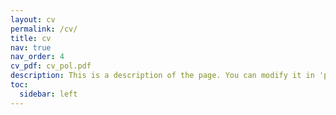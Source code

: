 ```yaml
---
layout: cv
permalink: /cv/
title: cv
nav: true
nav_order: 4
cv_pdf: cv_pol.pdf
description: This is a description of the page. You can modify it in 'pages/_cv.md'. You can also change or remove the top pdf download button.
toc:
  sidebar: left
---
```

